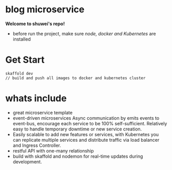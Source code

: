 # blog microservice
**Welcome to shuwei's repo!**
* before run the project, make sure _node, docker and Kubernetes_ are installed
# Get Start
```
skaffold dev
// build and push all images to docker and kubernetes cluster
```
# whats include
* great microservice template
* event-driven microservices Async communication by emits events to event-bus, encourage each service to be 100% self-sufficient. Relatively easy to handle temporary downtime or new service creation.
* Easily scalable to add new features or services, with Kubernetes you can replicate multiple services and distribute traffic via load balancer and Ingress Controller.
* restful API with one-many relationship
* build with skaffold and nodemon for real-time updates during development.

